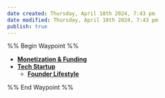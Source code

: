 ```yaml
---
date created: Thursday, April 18th 2024, 7:43 pm
date modified: Thursday, April 18th 2024, 7:43 pm
publish: true
---
```


%% Begin Waypoint %%
- **[Monetization & Funding](Monetization%20&%20Funding.md)**
- **[Tech Startup](Tech%20Startup.md)**
	- **[Founder Lifestyle](Founder%20Lifestyle.md)**

%% End Waypoint %%